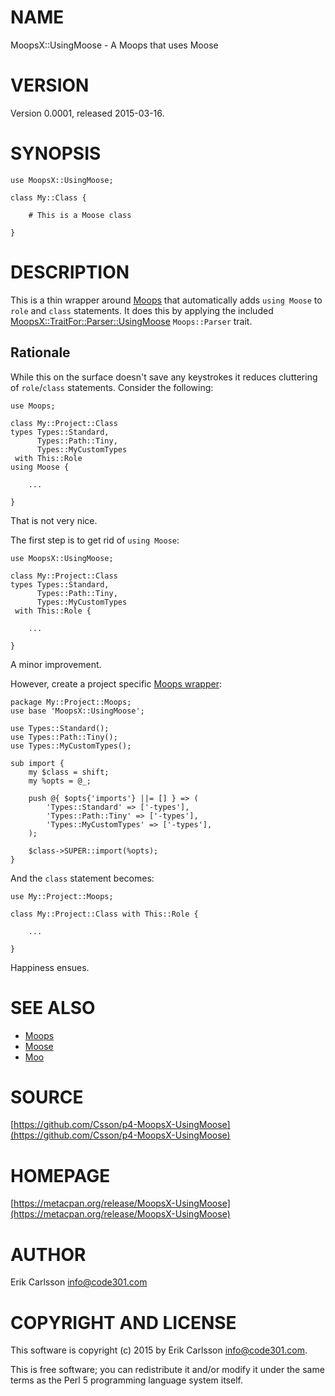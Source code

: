 # NAME

MoopsX::UsingMoose - A Moops that uses Moose

# VERSION

Version 0.0001, released 2015-03-16.

# SYNOPSIS

    use MoopsX::UsingMoose;

    class My::Class {

        # This is a Moose class

    }

# DESCRIPTION

This is a thin wrapper around [Moops](https://metacpan.org/pod/Moops) that automatically adds `using Moose` to `role` and `class` statements. It does this by applying the included [MoopsX::TraitFor::Parser::UsingMoose](https://metacpan.org/pod/MoopsX::TraitFor::Parser::UsingMoose) `Moops::Parser` trait.

## Rationale

While this on the surface doesn't save any keystrokes it reduces cluttering of `role`/`class` statements. Consider the following:

    use Moops;

    class My::Project::Class
    types Types::Standard,
          Types::Path::Tiny,
          Types::MyCustomTypes
     with This::Role
    using Moose {

        ...

    }

That is not very nice.

The first step is to get rid of `using Moose`:

    use MoopsX::UsingMoose;

    class My::Project::Class
    types Types::Standard,
          Types::Path::Tiny,
          Types::MyCustomTypes
     with This::Role {

        ...

    }

A minor improvement.

However, create a project specific [Moops wrapper](https://metacpan.org/pod/Moops#Extending-Moops-via-imports):

    package My::Project::Moops;
    use base 'MoopsX::UsingMoose';

    use Types::Standard();
    use Types::Path::Tiny();
    use Types::MyCustomTypes();

    sub import {
        my $class = shift;
        my %opts = @_;

        push @{ $opts{'imports'} ||= [] } => (
            'Types::Standard' => ['-types'],
            'Types::Path::Tiny' => ['-types'],
            'Types::MyCustomTypes' => ['-types'],
        );

        $class->SUPER::import(%opts);
    }

And the `class` statement becomes:

    use My::Project::Moops;

    class My::Project::Class with This::Role {

        ...

    }

Happiness ensues.

# SEE ALSO

- [Moops](https://metacpan.org/pod/Moops)
- [Moose](https://metacpan.org/pod/Moose)
- [Moo](https://metacpan.org/pod/Moo)

# SOURCE

[https://github.com/Csson/p4-MoopsX-UsingMoose](https://github.com/Csson/p4-MoopsX-UsingMoose)

# HOMEPAGE

[https://metacpan.org/release/MoopsX-UsingMoose](https://metacpan.org/release/MoopsX-UsingMoose)

# AUTHOR

Erik Carlsson <info@code301.com>

# COPYRIGHT AND LICENSE

This software is copyright (c) 2015 by Erik Carlsson <info@code301.com>.

This is free software; you can redistribute it and/or modify it under
the same terms as the Perl 5 programming language system itself.
